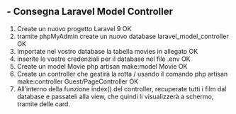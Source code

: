 ## - Consegna Laravel Model Controller

1. Create un nuovo progetto Laravel 9 OK
2. tramite phpMyAdmin create un nuovo database laravel_model_controller OK
3. Importate nel vostro database la tabella movies in allegato OK
4. inserite le vostre credenziali per il database nel file .env OK
5. Create un model Movie php artisan make:model Movie OK
6. Create un controller che gestirà la rotta /  usando il comando php artisan make:controller Guest/PageController OK
7. All’interno della funzione index() del controller, recuperate tutti i film dal database e passateli alla view, che quindi li visualizzerà a schermo, tramite delle card.
